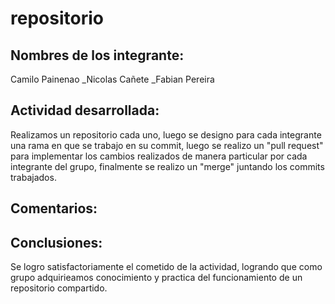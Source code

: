 # repositorio

## Nombres de los integrante:

Camilo Painenao
_Nicolas Cañete 
_Fabian Pereira

## Actividad desarrollada:
Realizamos un repositorio cada uno, luego se designo para cada integrante una rama en que se trabajo en su commit, 
luego se realizo un "pull request" para implementar los cambios realizados de manera particular por cada integrante del grupo,
finalmente se realizo un "merge" juntando los commits trabajados.

## Comentarios:

## Conclusiones:
Se logro satisfactoriamente el cometido de la actividad,
logrando que como grupo adquirieamos conocimiento y practica del funcionamiento de un repositorio compartido.
